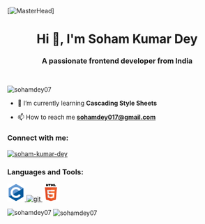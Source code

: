 [![MasterHead](https://i.pinimg.com/originals/b3/26/51/b326517cd8ca44b939a1bee41a7f103c.gif)]
<h1 align="center">Hi 👋, I'm Soham Kumar Dey</h1>
<h3 align="center">A passionate frontend developer from India</h3>
<img align="https://media1.giphy.com/media/bGgsc5mWoryfgKBx1u/200w.gif?cid=6c09b9526kyhj72gj5trfyibsbl0fo4zct8qsp6ou146vkp6&ep=v1_gifs_search&rid=200w.gif&ct=g">

<p align="left"> <img src="https://komarev.com/ghpvc/?username=sohamdey07&label=Profile%20views&color=0e75b6&style=flat" alt="sohamdey07" /> </p>

- 🌱 I’m currently learning **Cascading Style Sheets**

- 📫 How to reach me **sohamdey017@gmail.com**

<h3 align="left">Connect with me:</h3>
<p align="left">
<a href="https://linkedin.com/in/soham-kumar-dey" target="blank"><img align="center" src="https://raw.githubusercontent.com/rahuldkjain/github-profile-readme-generator/master/src/images/icons/Social/linked-in-alt.svg" alt="soham-kumar-dey" height="30" width="40" /></a>
</p>

<h3 align="left">Languages and Tools:</h3>
<p align="left"> <a href="https://www.cprogramming.com/" target="_blank" rel="noreferrer"> <img src="https://raw.githubusercontent.com/devicons/devicon/master/icons/c/c-original.svg" alt="c" width="40" height="40"/> </a> <a href="https://git-scm.com/" target="_blank" rel="noreferrer"> <img src="https://www.vectorlogo.zone/logos/git-scm/git-scm-icon.svg" alt="git" width="40" height="40"/> </a> <a href="https://www.w3.org/html/" target="_blank" rel="noreferrer"> <img src="https://raw.githubusercontent.com/devicons/devicon/master/icons/html5/html5-original-wordmark.svg" alt="html5" width="40" height="40"/> </a> </p>

<p><img align="left" src="https://github-readme-stats.vercel.app/api/top-langs?username=sohamdey07&show_icons=true&locale=en&layout=compact" alt="sohamdey07" /></p>

<p>&nbsp;<img align="center" src="https://github-readme-stats.vercel.app/api?username=sohamdey07&show_icons=true&locale=en" alt="sohamdey07" /></p>
